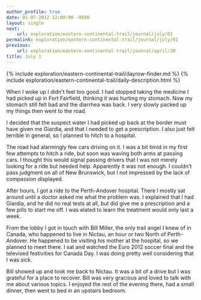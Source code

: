 ```yaml
---
author_profile: true
date: 01-07-2012 12:00:00 -0500
layout: single
next:
    url: exploration/eastern-continental-trail/journal/july/02
permalink: exploration/eastern-continental-trail/journal/july/01
previous:
    url: exploration/eastern-continental-trail/journal/april/30
title: July 1
---
```

{% include exploration/eastern-continental-trail/dayrow-finder.md %}
{% include exploration/eastern-continental-trail/daily-description.html %}

When I woke up I didn't feel too good. I had stopped taking the medicine I had picked up in Fort Fairfield, thinking it was hurting my stomach. Now my stomach still felt bad and the diarrhea was back. I very slowly packed up my things then went to the road.

I decided that the suspect water I had picked up back at the border must have given me Giardia, and that I needed to get a prescription. I also just felt terrible in general, so I planned to hitch to a hospital.

The road had alarmingly few cars driving on it. I was a bit timid in my first few attempts to hitch a ride, but soon was waving both arms at passing cars. I thought this would signal passing drivers that I was not merely looking for a ride but needed help. Apparently it was not enough. I couldn't pass judgment on all of New Brunswick, but I not impressed by the lack of compassion displayed.

After hours, I got a ride to the Perth-Andover hospital. There I mostly sat around until a doctor asked me what the problem was. I explained that I had Giardia, and he did no real tests at all, but did give me a prescription and a few pills to start me off. I was elated to learn the treatment would only last a week.

From the lobby I got in touch with Bill Miller, the only trail angel I knew of in Canada, who happened to live in Nictau, an hour or two North of Perth-Andover. He happened to be visiting his mother at the hospital, so we planned to meet there. I sat and watched the Euro 2012 soccer final and the televised festivities for Canada Day. I was doing pretty well considering that I was sick.

Bill showed up and took me back to Nictau. It was a bit of a drive but I was grateful for a place to recover. Bill was very gracious and loved to talk with me about various topics. I enjoyed the rest of the evening there, had a small dinner, then went to bed in an upstairs bedroom.